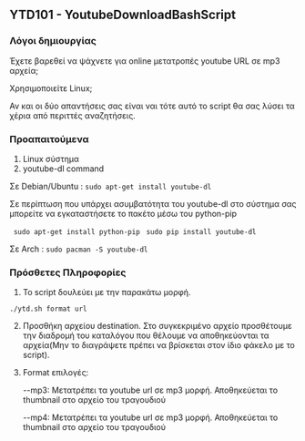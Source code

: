 ## YTD101 - YoutubeDownloadBashScript

### Λόγοι δημιουργίας

Έχετε βαρεθεί να ψάχνετε για online μετατροπές youtube URL σε mp3 αρχεία; 

Χρησιμοποιείτε Linux; 

Αν και οι δύο απαντήσεις σας είναι ναι τότε αυτό το script θα σας λύσει τα χέρια από περιττές αναζητήσεις. 

### Προαπαιτούμενα

1. Linux σύστημα
2. youtube-dl command

Σε Debian/Ubuntu : ```sudo apt-get install youtube-dl```

Σε περίπτωση που υπάρχει ασυμβατότητα του youtube-dl στο σύστημα σας μπορείτε να εγκαταστήσετε το πακέτο μέσω του python-pip

``` sudo apt-get install python-pip```
``` sudo pip install youtube-dl```

Σε Arch : ```sudo pacman -S youtube-dl```

### Πρόσθετες Πληροφορίες

1. Το script δουλεύει με την παρακάτω μορφή.

```./ytd.sh format url```

2. Προσθήκη αρχείου destination. Στο συγκεκριμένο αρχείο προσθέτουμε την διαδρομή του καταλόγου που θέλουμε να αποθηκεύονται τα αρχεία(Μην το διαγράψετε πρέπει να βρίσκεται στον ίδιο φάκελο με το script).

3. Format επιλογές:

   --mp3: Μετατρέπει τα youtube url σε mp3 μορφή. Αποθηκεύεται το thumbnail στο αρχείο του τραγουδιού

   --mp4: Μετατρέπει τα youtube url σε mp3 μορφή. Αποθηκεύεται το thumbnail στο αρχείο του τραγουδιού

   


